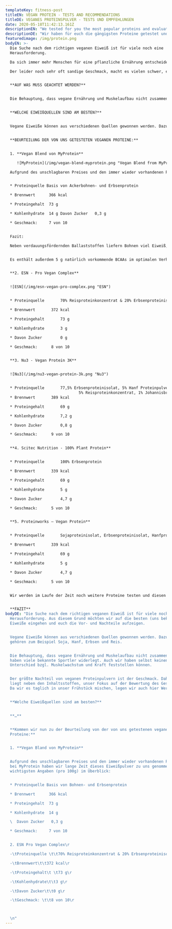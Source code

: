 ```yaml
---
templateKey: fitness-post
titleEN: VEGAN PROTEIN - TESTS AND RECOMMENDATIONS
titleDE: VEGANES PROTEINSPULVER - TESTS UND EMPFEHLUNGEN
date: 2020-05-18T11:42:13.161Z
descriptionEN: "We tested for you the most popular proteins and evaluated them. "
descriptionDE: "Wir haben für euch die gängigsten Proteine getestet und bewertet. "
featuredimage: /img/protein.png
bodyEN: >-
  Die Suche nach dem richtigen veganen Eiweiß ist für viele noch eine
  Herausforderung. 

  Da sich immer mehr Menschen für eine pflanzliche Ernährung entscheiden, ist die Auswahl an veganen Proteinprodukten größer als je zuvor.

  Der leider noch sehr oft sandige Geschmack, macht es vielen schwer, ein leckeres veganes Pulver zu finden. Aus diesem Grund möchten wir neben der Beurteilung der Inhaltsstoffe und des Preises auch berichten, welche Proteine geschmacklich empfehlenswert sind. Vorab erläutern wir, auf was ihr beim Kauf achten müsst.


  **AUF WAS MUSS GEACHTET WERDEN?**


  Die Behauptung, dass vegane Ernährung und Muskelaufbau nicht zusammenpassen, haben viele bekannte Sportler widerlegt. Auch wir haben nach jahrelanger Supplementierung von Whey beim Umstieg auf vegane Produkte keinen Unterschied bzgl. Muskelwachstum und Kraft feststellen können. 


  **WELCHE EIWEIßQUELLEN SIND AM BESTEN?**


  Vegane Eiweiße können aus verschiedenen Quellen gewonnen werden. Dazu gehören zum Beispiel Reis-, Soja-, Hanf-, Erbsen-, Chia-, Sonnenblumen- und Kürbiskernkerne.


  **BEURTEILUNG DER VON UNS GETESTETEN VEGANEN PROTEINE:**


  1. **Vegan Blend von MyProtein**

     ![MyProtein](/img/vegan-blend-myprotein.png "Vegan Blend from MyProtein")

  Aufgrund des unschlagbaren Preises und den immer wieder vorhandenen Rabatten bei MyProtein haben wir lange Zeit dieses Eiweißpulver supplementiert. Die wichtigsten Angaben (pro 100g) im Überblick:


  * Proteinquelle Basis von Ackerbohnen- und Erbsenprotein

  * Brennwert      366 kcal

  * Proteingehalt  73 g

  * Kohlenhydrate  14 g Davon Zucker   0,3 g

  * Geschmack:     7 von 10


  Fazit: 

  Neben verdauungsfördernden Ballaststoffen liefern Bohnen viel Eiweiß, wodurch sie sich besonders für eine vegetarische Ernährung eignen. 


  Es enthält außerdem 5 g natürlich vorkommende BCAAs im optimalen Verhältnis von 2:1:1 zwischen Leucin, Isoleucin und Valin.


  **2. ESN - Pro Vegan Complex** 


  ![ESN](/img/esn-vegan-pro-complex.png "ESN")


  * Proteinquelle 		70% Reisproteinkonzentrat & 20% Erbsenproteinisolat

  * Brennwert		372 kcal

  * Proteingehalt	 	73 g

  * Kohlenhydrate		3 g

  * Davon Zucker		0 g

  * Geschmack: 		8 von 10


  **3. Nu3 - Vegan Protein 3K** 


  ![Nu3](/img/nu3-vegan-protein-3k.png "Nu3")


  * Proteinquelle 		77,5% Erbsenproteinisolat, 5% Hanf Proteinpulver,\
                                5% Reisproteinkonzentrat, 1% Johannisbrotkeimlingsprotein
  * Brennwert		389 kcal

  * Proteingehalt	 	69 g

  * Kohlenhydrate		7,2 g

  * Davon Zucker		0,8 g

  * Geschmack: 		9 von 10


  **4. Scitec Nutrition - 100% Plant Protein** 


  * Proteinquelle 		100% Erbsenprotein

  * Brennwert		339 kcal

  * Proteingehalt	 	69 g

  * Kohlenhydrate		5 g

  * Davon Zucker		4,7 g

  * Geschmack: 		5 von 10


  **5. Proteinworks – Vegan Protein** 


  * Proteinquelle 		Sojaproteinisolat, Erbsenproteinisolat, Hanfprotein, Bio-                                               Sonnenblumenprotein, Protein aus braunem Reis

  * Brennwert		339 kcal

  * Proteingehalt	 	69 g

  * Kohlenhydrate		5 g

  * Davon Zucker		4,7 g

  * Geschmack: 		5 von 10


  Wir werden im Laufe der Zeit noch weitere Proteine testen und diesen Artikel mit neuen Berichten erweitern.


  **FAZIT**
bodyDE: "Die Suche nach dem richtigen veganen Eiweiß ist für viele noch eine
  Herausforderung. Aus diesem Grund möchten wir auf die besten (uns bekannten)
  Eiweiße eingehen und euch die Vor- und Nachteile aufzeigen.


  Vegane Eiweiße können aus verschiedenen Quellen gewonnen werden. Dazu
  gehören zum Beispiel Soja, Hanf, Erbsen und Reis.


  Die Behauptung, dass vegane Ernährung und Muskelaufbau nicht zusammenpassen,
  haben viele bekannte Sportler widerlegt. Auch wir haben selbst keinen
  Unterschied bzgl. Muskelwachstum und Kraft feststellen können.


  Der größte Nachteil von veganen Proteinpulvern ist der Geschmack. Daher
  liegt neben den Inhaltsstoffen, unser Fokus auf der Bewertung des Geschmackes.
  Da wir es taglich in unser Frühstück mischen, legen wir auch hier Wert darauf.


  **Welche Eiweißquellen sind am besten?**


  **…**


  **Kommen wir nun zu der Beurteilung von der von uns getestenen veganen
  Proteine:**


  1. **Vegan Bland von MyProtein**


  Aufgrund des unschlagbaren Preises und den immer wieder vorhandenen Rabatten
  bei MyProtein haben wir lange Zeit dieses Eiweißpulver zu uns genommen. Die
  wichtigsten Angaben (pro 100g) im Überblick:


  * Proteinquelle Basis von Bohnen- und Erbsenprotein

  * Brennwert      366 kcal

  * Proteingehalt  73 g

  * Kohlenhydrate  14 g

  \  Davon Zucker   0,3 g

  * Geschmack:     7 von 10


  2. ESN Pro Vegan Complex\r

  -\tProteinquelle \t\t70% Reisproteinkonzentrat & 20% Erbsenproteinisolat\r

  -\tBrennwert\t\t372 kcal\r

  -\tProteingehalt\t \t73 g\r

  -\tKohlenhydrate\t\t3 g\r

  -\tDavon Zucker\t\t0 g\r

  -\tGeschmack: \t\t8 von 10\r



  \n"
---
```


